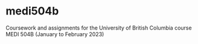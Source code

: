 # medi504b
Coursework and assignments for the University of British Columbia course MEDI 504B (January to February 2023)
